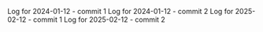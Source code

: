 Log for 2024-01-12 - commit 1
Log for 2024-01-12 - commit 2
Log for 2025-02-12 - commit 1
Log for 2025-02-12 - commit 2
